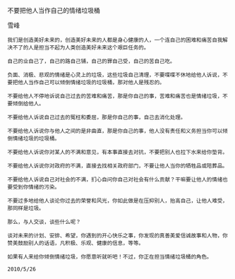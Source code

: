 不要把他人当作自己的情绪垃圾桶

雪峰


    我们是创造美好未来的，创造美好未来的人都是身心健康的人，一个连自己的困难和痛苦自我解决不了的人是担当不起为人类创造美好未来这个艰巨任务的。

    自己的业自己了，自己的路自己铺，自己的罪自己受，自己的苦自己吃。

    负面、消极、悲观的情绪是心灵上的垃圾，这些垃圾自己清理，不要喋喋不休地给他人诉说，不要把他人当作自己可以倾倒情绪垃圾的垃圾桶，那对他人是残忍的。

    不要给他人不停地诉说自己过去的苦难和痛苦，那是你自己的事，苦难和痛苦也是情绪垃圾，不要倾倒给他人。

    不要给他人诉说自己过去的冤枉和委屈，那是你自己的事，自己去消化处理。

    不要给他人诉说你与他人之间的是非曲直，那是你自己的事，他人没有责任和义务担当你可以倾倒情绪垃圾的垃圾桶。

    不要给他人诉说你对某人的不满和意见，有本事直接去对抗，不要把别人也拉下水来给你垫背。

    不要给他人诉说你对政府的不满，直接去找相关政府部门，不要让他人当你的牺牲品或陪葬品。

    不要给他人诉说自己对社会的不满，扪心自问你自己对社会有什么贡献？干嘛要让他人的情绪也要受到你情绪的污染。

    不要过多地给他人谈论你过去的荣誉和风光，你如此做是在压抑别人，抬高自己，让他人难受，那同样是垃圾。

    那么，与人交谈，谈些什么呢？

    谈对未来的计划、安排、希望，你遇到的开心快乐之事，你发现的真善美爱信诚故事和人物，你赞美鼓励别人的话语，凡积极、乐观、健康的信息，等等。

    如果有人来给你倾倒情绪垃圾，你愿意听就听吧！不过，你正在担当情绪垃圾桶的角色。

    2010/5/26




